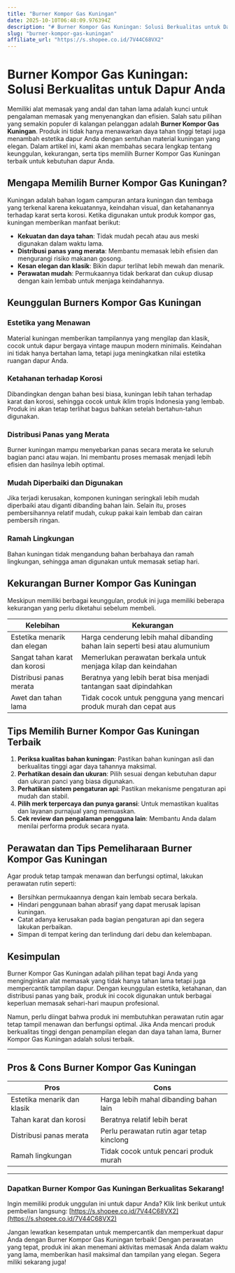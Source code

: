 ```yaml
---
title: "Burner Kompor Gas Kuningan"
date: 2025-10-10T06:48:09.976394Z
description: "# Burner Kompor Gas Kuningan: Solusi Berkualitas untuk Dapur Anda..."
slug: "burner-kompor-gas-kuningan"
affiliate_url: "https://s.shopee.co.id/7V44C68VX2"
---
```

# Burner Kompor Gas Kuningan: Solusi Berkualitas untuk Dapur Anda

Memiliki alat memasak yang andal dan tahan lama adalah kunci untuk pengalaman memasak yang menyenangkan dan efisien. Salah satu pilihan yang semakin populer di kalangan pelanggan adalah **Burner Kompor Gas Kuningan**. Produk ini tidak hanya menawarkan daya tahan tinggi tetapi juga menambah estetika dapur Anda dengan sentuhan material kuningan yang elegan. Dalam artikel ini, kami akan membahas secara lengkap tentang keunggulan, kekurangan, serta tips memilih Burner Kompor Gas Kuningan terbaik untuk kebutuhan dapur Anda.

## Mengapa Memilih Burner Kompor Gas Kuningan?

Kuningan adalah bahan logam campuran antara kuningan dan tembaga yang terkenal karena kekuatannya, keindahan visual, dan ketahanannya terhadap karat serta korosi. Ketika digunakan untuk produk kompor gas, kuningan memberikan manfaat berikut:

- **Kekuatan dan daya tahan**: Tidak mudah pecah atau aus meski digunakan dalam waktu lama.
- **Distribusi panas yang merata**: Membantu memasak lebih efisien dan mengurangi risiko makanan gosong.
- **Kesan elegan dan klasik**: Bikin dapur terlihat lebih mewah dan menarik.
- **Perawatan mudah**: Permukaannya tidak berkarat dan cukup diusap dengan kain lembab untuk menjaga keindahannya.

## Keunggulan Burners Kompor Gas Kuningan

### Estetika yang Menawan

Material kuningan memberikan tampilannya yang mengilap dan klasik, cocok untuk dapur bergaya vintage maupun modern minimalis. Keindahan ini tidak hanya bertahan lama, tetapi juga meningkatkan nilai estetika ruangan dapur Anda.

### Ketahanan terhadap Korosi

Dibandingkan dengan bahan besi biasa, kuningan lebih tahan terhadap karat dan korosi, sehingga cocok untuk iklim tropis Indonesia yang lembab. Produk ini akan tetap terlihat bagus bahkan setelah bertahun-tahun digunakan.

### Distribusi Panas yang Merata

Burner kuningan mampu menyebarkan panas secara merata ke seluruh bagian panci atau wajan. Ini membantu proses memasak menjadi lebih efisien dan hasilnya lebih optimal.

### Mudah Diperbaiki dan Digunakan

Jika terjadi kerusakan, komponen kuningan seringkali lebih mudah diperbaiki atau diganti dibanding bahan lain. Selain itu, proses pembersihannya relatif mudah, cukup pakai kain lembab dan cairan pembersih ringan.

### Ramah Lingkungan

Bahan kuningan tidak mengandung bahan berbahaya dan ramah lingkungan, sehingga aman digunakan untuk memasak setiap hari.

## Kekurangan Burner Kompor Gas Kuningan

Meskipun memiliki berbagai keunggulan, produk ini juga memiliki beberapa kekurangan yang perlu diketahui sebelum membeli.

| Kelebihan | Kekurangan |
|------------|--------------|
| Estetika menarik dan elegan | Harga cenderung lebih mahal dibanding bahan lain seperti besi atau alumunium |
| Sangat tahan karat dan korosi | Memerlukan perawatan berkala untuk menjaga kilap dan keindahan |
| Distribusi panas merata | Beratnya yang lebih berat bisa menjadi tantangan saat dipindahkan |
| Awet dan tahan lama | Tidak cocok untuk pengguna yang mencari produk murah dan cepat aus |

## Tips Memilih Burner Kompor Gas Kuningan Terbaik

1. **Periksa kualitas bahan kuningan**: Pastikan bahan kuningan asli dan berkualitas tinggi agar daya tahannya maksimal.
2. **Perhatikan desain dan ukuran**: Pilih sesuai dengan kebutuhan dapur dan ukuran panci yang biasa digunakan.
3. **Perhatikan sistem pengaturan api**: Pastikan mekanisme pengaturan api mudah dan stabil.
4. **Pilih merk terpercaya dan punya garansi**: Untuk memastikan kualitas dan layanan purnajual yang memuaskan.
5. **Cek review dan pengalaman pengguna lain**: Membantu Anda dalam menilai performa produk secara nyata.

## Perawatan dan Tips Pemeliharaan Burner Kompor Gas Kuningan

Agar produk tetap tampak menawan dan berfungsi optimal, lakukan perawatan rutin seperti:

- Bersihkan permukaannya dengan kain lembab secara berkala.
- Hindari penggunaan bahan abrasif yang dapat merusak lapisan kuningan.
- Catat adanya kerusakan pada bagian pengaturan api dan segera lakukan perbaikan.
- Simpan di tempat kering dan terlindung dari debu dan kelembapan.

## Kesimpulan

Burner Kompor Gas Kuningan adalah pilihan tepat bagi Anda yang menginginkan alat memasak yang tidak hanya tahan lama tetapi juga mempercantik tampilan dapur. Dengan keunggulan estetika, ketahanan, dan distribusi panas yang baik, produk ini cocok digunakan untuk berbagai keperluan memasak sehari-hari maupun profesional.

Namun, perlu diingat bahwa produk ini membutuhkan perawatan rutin agar tetap tampil menawan dan berfungsi optimal. Jika Anda mencari produk berkualitas tinggi dengan penampilan elegan dan daya tahan lama, Burner Kompor Gas Kuningan adalah solusi terbaik.

---

## Pros & Cons Burner Kompor Gas Kuningan

| **Pros** | **Cons** |
|------------|--------------|
| Estetika menarik dan klasik | Harga lebih mahal dibanding bahan lain |
| Tahan karat dan korosi | Beratnya relatif lebih berat |
| Distribusi panas merata | Perlu perawatan rutin agar tetap kinclong |
| Ramah lingkungan | Tidak cocok untuk pencari produk murah |

---

### Dapatkan Burner Kompor Gas Kuningan Berkualitas Sekarang!

Ingin memiliki produk unggulan ini untuk dapur Anda? Klik link berikut untuk pembelian langsung: [https://s.shopee.co.id/7V44C68VX2](https://s.shopee.co.id/7V44C68VX2)

Jangan lewatkan kesempatan untuk mempercantik dan memperkuat dapur Anda dengan Burner Kompor Gas Kuningan terbaik! Dengan perawatan yang tepat, produk ini akan menemani aktivitas memasak Anda dalam waktu yang lama, memberikan hasil maksimal dan tampilan yang elegan. Segera miliki sekarang juga!